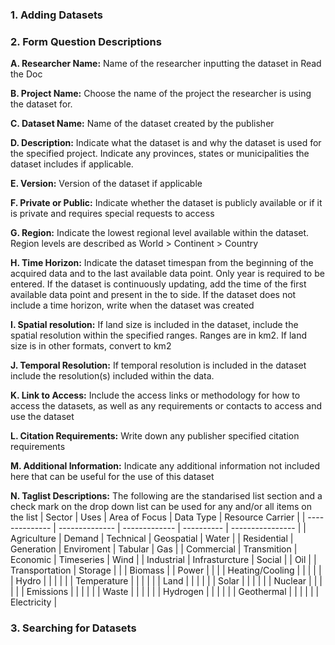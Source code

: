 ### **1. Adding Datasets**

### **2. Form Question Descriptions**
    
**A. Researcher Name:** Name of the researcher inputting the dataset in Read the Doc

**B. Project Name:** Choose the name of the project the researcher is using the dataset for.

**C. Dataset Name:** Name of the dataset created by the publisher

**D. Description:** Indicate what the dataset is and why the dataset is used for the specified project. Indicate any provinces, states or municipalities the dataset includes if applicable.

**E. Version:** Version of the dataset if applicable

**F. Private or Public:** Indicate whether the dataset is publicly available or if it is private and requires special requests to access

**G. Region:** Indicate the lowest regional level available within the dataset. Region levels are described as World > Continent > Country

**H. Time Horizon:** Indicate the dataset timespan from the beginning of the acquired data and to the last available data point. Only year is required to be entered. If the dataset is continuously updating, add the time of the first available data point and present in the to side. If the dataset does not include a time horizon, write when the dataset was created

**I. Spatial resolution:** If land size is included in the dataset, include the spatial resolution within the specified ranges. Ranges are in km2. If land size is in other formats, convert to km2

**J. Temporal Resolution:** If temporal resolution is included in the dataset include the resolution(s) included within the data.

**K. Link to Access:** Include the access links or methodology for how to access the datasets, as well as any requirements or contacts to access and use the dataset

**L. Citation Requirements:** Write down any publisher specified citation requirements

**M. Additional Information:** Indicate any additional information not included here that can be useful for the use of this dataset

**N.  Taglist Descriptions:** The following are the standarised list section and a check mark on the drop down list can be used for any and/or all items on the list
| Sector         | Uses           | Area of Focus | Data Type  | Resource Carrier |
| -------------- | -------------- | ------------- | ---------- | ---------------- |
| Agriculture    | Demand         | Technical     | Geospatial | Water            |
| Residential    | Generation     | Enviroment    | Tabular    | Gas              |
| Commercial     | Transmition    | Economic      | Timeseries | Wind             |
| Industrial     | Infrasturcture | Social        |            | Oil              |
| Transportation | Storage        |               |            | Biomass          |
| Power          |                |               |            | Heating/Cooling  |
|                |                |               |            | Hydro            |
|                |                |               |            | Temperature      |
|                |                |               |            | Land             |
|                |                |               |            | Solar            |
|                |                |               |            | Nuclear          |
|                |                |               |            | Emissions        |
|                |                |               |            | Waste            |
|                |                |               |            | Hydrogen         |
|                |                |               |            | Geothermal       |
|                |                |               |            | Electricity      |

### **3. Searching for Datasets**

